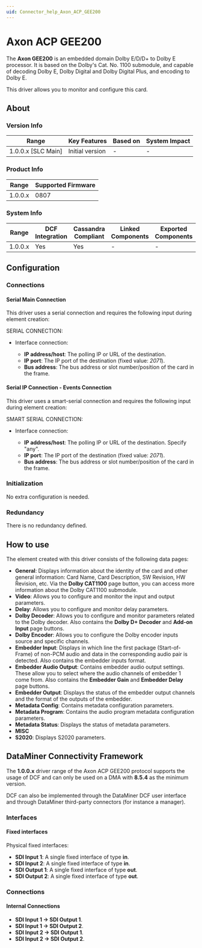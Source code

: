 ```yaml
---
uid: Connector_help_Axon_ACP_GEE200
---
```


# Axon ACP GEE200

The **Axon GEE200** is an embedded domain Dolby E/D/D+ to Dolby E processor. It is based on the Dolby's Cat. No. 1100 submodule, and capable of decoding Dolby E, Dolby Digital and Dolby Digital Plus, and encoding to Dolby E.

This driver allows you to monitor and configure this card.

## About

### Version Info

| **Range**            | **Key Features** | **Based on** | **System Impact** |
|----------------------|------------------|--------------|-------------------|
| 1.0.0.x \[SLC Main\] | Initial version  | \-           | \-                |

### Product Info

| **Range** | **Supported Firmware** |
|-----------|------------------------|
| 1.0.0.x   | 0807                   |

### System Info

| **Range** | **DCF Integration** | **Cassandra Compliant** | **Linked Components** | **Exported Components** |
|-----------|---------------------|-------------------------|-----------------------|-------------------------|
| 1.0.0.x   | Yes                 | Yes                     | \-                    | \-                      |

## Configuration

### Connections

#### Serial Main Connection

This driver uses a serial connection and requires the following input during element creation:

SERIAL CONNECTION:

- Interface connection:

  - **IP address/host**: The polling IP or URL of the destination.
  - **IP port**: The IP port of the destination (fixed value: *2071*).
  - **Bus address**: The bus address or slot number/position of the card in the frame.

#### Serial IP Connection - Events Connection

This driver uses a smart-serial connection and requires the following input during element creation:

SMART SERIAL CONNECTION:

- Interface connection:

  - **IP address/host**: The polling IP or URL of the destination. Specify "any".
  - **IP port**: The IP port of the destination (fixed value: *2071*).
  - **Bus address**: The bus address or slot number/position of the card in the frame.

### Initialization

No extra configuration is needed.

### Redundancy

There is no redundancy defined.

## How to use

The element created with this driver consists of the following data pages:

- **General**: Displays information about the identity of the card and other general information: Card Name, Card Description, SW Revision, HW Revision, etc. Via the **Dolby CAT1100** page button, you can access more information about the Dolby CAT1100 submodule.
- **Video**: Allows you to configure and monitor the input and output parameters.
- **Delay**: Allows you to configure and monitor delay parameters.
- **Dolby Decoder**: Allows you to configure and monitor parameters related to the Dolby decoder. Also contains the **Dolby D+ Decoder** and **Add-on Input** page buttons.
- **Dolby Encoder**: Allows you to configure the Dolby encoder inputs source and specific channels.
- **Embedder Input**: Displays in which line the first package (Start-of-Frame) of non-PCM audio and data in the corresponding audio pair is detected. Also contains the embedder inputs format.
- **Embedder Audio Output**: Contains embedder audio output settings. These allow you to select where the audio channels of embedder 1 come from. Also contains the **Embedder Gain** and **Embedder Delay** page buttons.
- **Embedder Output**: Displays the status of the embedder output channels and the format of the outputs of the embedder.
- **Metadata Config**: Contains metadata configuration parameters.
- **Metadata Program**: Contains the audio program metadata configuration parameters.
- **Metadata Status**: Displays the status of metadata parameters.
- **MISC**
- **S2020**: Displays S2020 parameters.

## DataMiner Connectivity Framework

The **1.0.0.x** driver range of the Axon ACP GEE200 protocol supports the usage of DCF and can only be used on a DMA with **8.5.4** as the minimum version.

DCF can also be implemented through the DataMiner DCF user interface and through DataMiner third-party connectors (for instance a manager).

### Interfaces

#### Fixed interfaces

Physical fixed interfaces:

- **SDI Input 1**: A single fixed interface of type **in**.
- **SDI Input 2**: A single fixed interface of type **in**.
- **SDI Output 1**: A single fixed interface of type **out**.
- **SDI Output 2**: A single fixed interface of type **out**.

### Connections

#### Internal Connections

- **SDI Input 1 -\> SDI Output 1**.
- **SDI Input 1 -\> SDI Output 2**.
- **SDI Input 2 -\> SDI Output 1**.
- **SDI Input 2 -\> SDI Output 2**.
